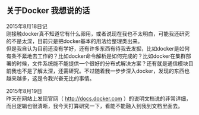 ## 关于Docker 我想说的话

2015年8月18日记
<br>刚接触docker真不知道它有什么卵用，或者说现在我也不太明白，可能我还研究的不是太深，目前只是把docker基本的用法给整理类出来。
<br>但是我自认为目前还没有学好，还有许多东西有待我去发掘，比如docker是如何有条不紊地去工作的？比如docker命令解析是如何完成的？比如docker在集群部署的时候，文件系统能不能提供一个很好的分布式解决方案？还有就是通信模块目前我也不是了解太深，还需研究。不过随着我一步步深入docker，发现的东西也越来越多，这是令我兴奋无比的事情。

2015年8月19日
<br>昨天在网站上发现官网（ http://docs.docker.com ）的说明文档说的非常详细，而且逻辑也很清晰，我今天打算研究一下，看能不能融入到我到文档里面去。
